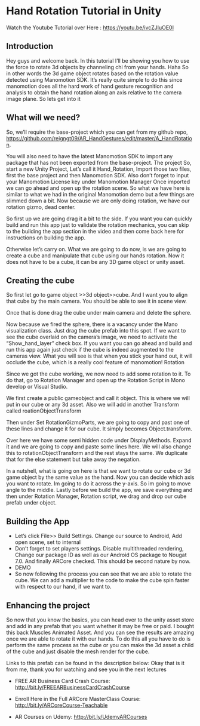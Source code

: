 # Hand Rotation Tutorial in Unity
Watch the Youtube Tutorial over Here : https://youtu.be/ivcZJluOE0I

## Introduction
Hey guys and welcome back. In this tutorial I’ll be showing you how to use the force to rotate 3d objects by channeling chi from your hands. Haha So in other words the 3d game object rotates based on the rotation value detected using Manomotion SDK.
It’s really quite simple to do this since manomotion does all the hard work of hand gesture recognition and analysis to obtain the hand rotation along an axis relative to the camera image plane.
So lets get into it

## What will we need?
So, we’ll require the base-project which you can get from my github repo, https://github.com/reigngt09/AR_HandGestures/edit/master/A_HandRotation.

You will also need to have the latest Manomotion SDK to import any package that has not been exported from the base-project.
The project
So, start a new Unity Project, Let’s call it Hand_Rotation, Import those two files, first the base project and then Manomotion SDK. Also don’t forget to input your Manomotion License key under Manomotion Manager
Once imported we can go ahead and open up the rotation scene. So what we have here is similar to what we had in the original Manomotion demo but a few things are slimmed down a bit. Now because we are only doing rotation, we have our rotation gizmo, dead center.

So first up we are going drag it a bit to the side. If you want you can quickly build and run this app just to validate the rotation mechanics, you can skip to the building the app section in the video and then come back here for instructions on building the app.

Otherwise let’s carry on. What we are going to do now, is we are going to create a cube and manipulate that cube using our hands rotation. Now it does not have to be a cube, it can be any 3D game object or unity asset.

## Creating the cube
So first let go to game object >>3d object>>cube. And I want you to align that cube by the main camera. You should be able to see it in scene view. 

Once that is done drag the cube under main camera and delete the sphere.

Now because we fired the sphere, there is a vacancy under the Mano visualization class. Just drag the cube prefab into this spot. If we want to see the cube overlaid on the camera’s image, we need to activate the “Show_hand_layer” check box.
If you want you can go ahead and build and run this app again just check if the cube is indeed augmented to the cameras view. What you will see is that when you stick your hand out, it will occlude the cube, which is a really cool feature of manomotion! 
Rotation

Since we got the cube working, we now need to add some rotation to it. To do that, go to Rotation Manager and open up the Rotation Script in Mono develop or Visual Studio.

We first create a public gameobject and call it object. This is where we will put in our cube or any 3d asset. Also we will add in another Transform called roationObjectTransform

Then under Set RotationGizmoParts, we are going to copy and past one of these lines and change it for our cube. It simply becomes Object.transform.

Over here we have some semi hidden code under DisplayMethods. Expand it and we are going to copy and paste some lines here. We will also change this to rotationObjectTransform and the rest stays the same. We duplicate that for the else statement but take away the negation. 

In a nutshell, what is going on here is that we want to rotate our cube or 3d game object by the same value as the hand. Now you can decide which axis you want to rotate. Im going to do it across the y-axis. So im going to move angle to the middle.
Lastly before we build the app, we save everything and then under Rotation Manager, Rotation script, we drag and drop our cube prefab under object.

## Building the App
*	Let’s click File>> Build Settings. Change our source to Android, Add open scene, set to internal
*	Don’t forget to set players settings. Disable multithreaded rendering, Change our package ID as well as our Android OS package to Nougat 7.0. And finally ARCore checked. This should be second nature by now.
*	DEMO
*	So now following the process you can see that we are able to rotate the cube. We can add a multiplier to the code to make the cube spin faster with respect to our hand, if we want to.

## Enhancing the project
So now that you know the basics, you can head over to the unity asset store and add in any prefab that you want whether it may be free or paid. I bought this back Muscles Animated Asset. And you can see the results are amazing once we are able to rotate it with our hands. To do this all you have to do is perform the same process as the cube or you can make the 3d asset a child of the cube and just disable the mesh render for the cube.

Links to this prefab can be found in the description below:
Okay that is it from me, thank you for watching and see you in the next lectures

*	FREE AR Business Card Crash Course:
http://bit.ly/FREEARBusinessCardCrashCourse

*	Enroll Here in the Full ARCore MasterClass Course: 
http://bit.ly/ARCoreCourse-Teachable

*	AR Courses on Udemy:  http://bit.ly/UdemyARCourses




